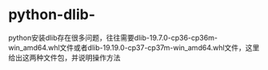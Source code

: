 # python-dlib-
python安装dlib存在很多问题，往往需要dlib-19.7.0-cp36-cp36m-win_amd64.whl文件或者dlib-19.19.0-cp37-cp37m-win_amd64.whl文件，这里给出这两种文件包，并说明操作方法
